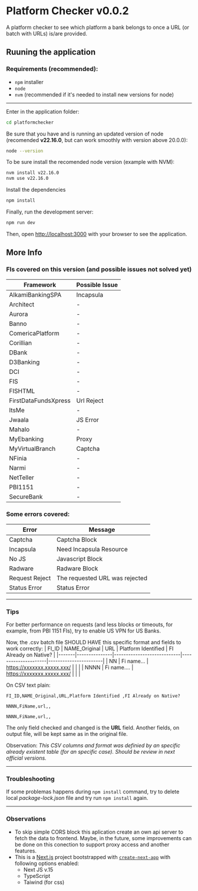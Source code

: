 # Platform Checker v0.0.2

A platform checker to see which platform a bank belongs to once a URL (or batch with URLs) is/are provided.

## Ruuning the application

### Requirements (recommended):
- `npm` installer
- `node`
- `nvm` (recommended if it's needed to install new versions for node)
---

Enter in the application folder:
```bash
cd platformchecker
```

Be sure that you have and is running an updated version of node (recomended **v22.16.0**, but can work smoothly with version above 20.0.0):
```bash
node --version
```
To be sure install the recomended node version (example with NVM):
```bash
nvm install v22.16.0
nvm use v22.16.0
```

Install the dependencies
```bash
npm install
```

Finally, run the development server:

```bash
npm run dev
```

Then, open [http://localhost:3000](http://localhost:3000) with your browser to see the application.

## More Info

### FIs covered on this version (and possible issues not solved yet)

| Framework               | Possible Issue |
|-------------------------|----------------|
| AlkamiBankingSPA        | Incapsula      |
| Architect               | -              |
| Aurora                  | -              |
| Banno                   | -              |
| ComericaPlatform        | -              |
| Corillian               | -              |
| DBank                   | -              |
| D3Banking               | -              |
| DCI                     | -              |
| FIS                     | -              |
| FISHTML                 | -              |
| FirstDataFundsXpress    | Url Reject     |
| ItsMe                   | -              |
| Jwaala                  | JS Error       |
| Mahalo                  | -              |
| MyEbanking              | Proxy          |
| MyVirtualBranch         | Captcha        |
| NFinia                  | -              |
| Narmi                   | -              |
| NetTeller               | -              |
| PBI1151                 | -              |
| SecureBank              | -              |



### Some errors covered:

| Error          | Message                         |
|----------------|---------------------------------|
| Captcha        | Captcha Block                   |
| Incapsula      | Need Incapsula Resource         |
| No JS          | Javascript Block                |
| Radware        | Radware Block                   |
| Request Reject | The requested URL was rejected  |
| Status Error   | Status Error                    |

--- 
### Tips

For better performance on requests (and less blocks or timeouts, for example, from PBI 1151 FIs), try to enable US VPN for US Banks.

Now, the .csv batch file SHOULD HAVE this specific format and fields to work correctly:
| FI_ID | NAME_Original | URL                        | Platform Identified | FI Already on Native? |
|-------|---------------|----------------------------|---------------------|-----------------------|
| NN    | Fi name...    | https://xxxxxxx.xxxxx.xxx/ |                     |                       |
| NNNN  | Fi name....   | https://xxxxxxx.xxxxx.xxx/ |                     |                       |

On CSV text plain: 

```
FI_ID,NAME_Original,URL,Platform Identified ,FI Already on Native?

NNNN,FiName,url,,

NNNN,FiName,url,,
```

The only field checked and changed is the **URL** field. Another fields, on output file, will be kept same as in the original file.

Observation:
*This CSV columns and format was definied by an specific already existent table (for an specific case). Should be review in next official versions.*

---

### Troubleshooting
If some problemas happens during `npm install` command, try to delete local *package-lock.json* file and try run `npm install` again.

--- 

### Observations
 - To skip simple CORS block this aplication create an own api server to fetch the data to frontend.
 Maybe, in the future, some improvements can be done on this conection to support proxy access and another features.
 - This is a [Next.js](https://nextjs.org) project bootstrapped with [`create-next-app`](https://nextjs.org/docs/app/api-reference/cli/create-next-app) with following options enabled:
    - Next JS v.15
    - TypeScript
    - Taiwind (for css)